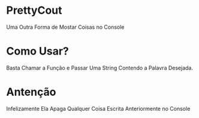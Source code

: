 # PrettyCout
Uma Outra Forma de Mostar Coisas no Console
# Como Usar?
Basta Chamar a Função e Passar Uma String Contendo a Palavra Desejada.

# Antenção
Infelizamente Ela Apaga Qualquer Coisa Escrita Anteriormente no Console
